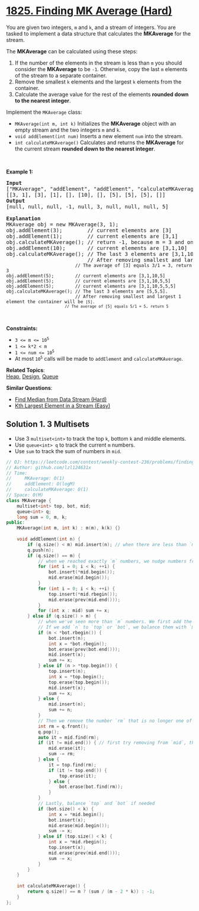 # [1825. Finding MK Average (Hard)](https://leetcode.com/problems/finding-mk-average/)

<p>You are given two integers, <code>m</code> and <code>k</code>, and a stream of integers. You are tasked to implement a data structure that calculates the <strong>MKAverage</strong> for the stream.</p>

<p>The <strong>MKAverage</strong> can be calculated using these steps:</p>

<ol>
	<li>If the number of the elements in the stream is less than <code>m</code> you should consider the <strong>MKAverage</strong> to be <code>-1</code>. Otherwise, copy the last <code>m</code> elements of the stream to a separate container.</li>
	<li>Remove the smallest <code>k</code> elements and the largest <code>k</code> elements from the container.</li>
	<li>Calculate the average value for the rest of the elements <strong>rounded down to the nearest integer</strong>.</li>
</ol>

<p>Implement the <code>MKAverage</code> class:</p>

<ul>
	<li><code>MKAverage(int m, int k)</code> Initializes the <strong>MKAverage</strong> object with an empty stream and the two integers <code>m</code> and <code>k</code>.</li>
	<li><code>void addElement(int num)</code> Inserts a new element <code>num</code> into the stream.</li>
	<li><code>int calculateMKAverage()</code> Calculates and returns the <strong>MKAverage</strong> for the current stream <strong>rounded down to the nearest integer</strong>.</li>
</ul>

<p>&nbsp;</p>
<p><strong>Example 1:</strong></p>

<pre><strong>Input</strong>
["MKAverage", "addElement", "addElement", "calculateMKAverage", "addElement", "calculateMKAverage", "addElement", "addElement", "addElement", "calculateMKAverage"]
[[3, 1], [3], [1], [], [10], [], [5], [5], [5], []]
<strong>Output</strong>
[null, null, null, -1, null, 3, null, null, null, 5]

<strong>Explanation</strong>
MKAverage obj = new MKAverage(3, 1); 
obj.addElement(3);        // current elements are [3]
obj.addElement(1);        // current elements are [3,1]
obj.calculateMKAverage(); // return -1, because m = 3 and only 2 elements exist.
obj.addElement(10);       // current elements are [3,1,10]
obj.calculateMKAverage(); // The last 3 elements are [3,1,10].
                          // After removing smallest and largest 1 element the container will be <code>[3].
                          // The average of [3] equals 3/1 = 3, return 3
obj.addElement(5);        // current elements are [3,1,10,5]
obj.addElement(5);        // current elements are [3,1,10,5,5]
obj.addElement(5);        // current elements are [3,1,10,5,5,5]
obj.calculateMKAverage(); // The last 3 elements are [5,5,5].
                          // After removing smallest and largest 1 element the container will be <code>[5].
                          // The average of [5] equals 5/1 = 5, return 5
</code></code></pre>

<p>&nbsp;</p>
<p><strong>Constraints:</strong></p>

<ul>
	<li><code>3 &lt;= m &lt;= 10<sup>5</sup></code></li>
	<li><code>1 &lt;= k*2 &lt; m</code></li>
	<li><code>1 &lt;= num &lt;= 10<sup>5</sup></code></li>
	<li>At most <code>10<sup>5</sup></code> calls will be made to <code>addElement</code> and <code>calculateMKAverage</code>.</li>
</ul>


**Related Topics**:  
[Heap](https://leetcode.com/tag/heap/), [Design](https://leetcode.com/tag/design/), [Queue](https://leetcode.com/tag/queue/)

**Similar Questions**:
* [Find Median from Data Stream (Hard)](https://leetcode.com/problems/find-median-from-data-stream/)
* [Kth Largest Element in a Stream (Easy)](https://leetcode.com/problems/kth-largest-element-in-a-stream/)

## Solution 1. 3 Multisets

* Use 3 `multiset<int>` to track the top `k`, bottom `k` and middle elements.
* Use `queue<int> q` to track the current `m` numbers.
* Use `sum` to track the sum of numbers in `mid`.

```cpp
// OJ: https://leetcode.com/contest/weekly-contest-236/problems/finding-mk-average/
// Author: github.com/lzl124631x
// Time: 
//     MKAverage: O(1)
//     addElement: O(logM)
//     calculateMKAverage: O(1)
// Space: O(M)
class MKAverage {
    multiset<int> top, bot, mid;
    queue<int> q;
    long sum = 0, m, k;
public:
    MKAverage(int m, int k) : m(m), k(k) {}
    
    void addElement(int n) {
        if (q.size() < m) mid.insert(n); // when there are less than `m` numbers, always insert into `mid`.
        q.push(n);
        if (q.size() == m) {
            // when we reached exactly `m` numbers, we nudge numbers from `mid` to `top` and `bot`, and calculate `sum`.
            for (int i = 0; i < k; ++i) {
                bot.insert(*mid.begin());
                mid.erase(mid.begin());
            }
            for (int i = 0; i < k; ++i) {
                top.insert(*mid.rbegin());
                mid.erase(prev(mid.end()));
            }
            for (int x : mid) sum += x;
        } else if (q.size() > m) {
            // when we've seen more than `m` numbers. We first add the new number `n` to where it should belong.
            // If we add `n` to `top` or `bot`, we balance them with `mid` to make sure `top` and `bot` have exactly `k` numbers
            if (n < *bot.rbegin()) {
                bot.insert(n);
                int x = *bot.rbegin();
                bot.erase(prev(bot.end()));
                mid.insert(x);
                sum += x; 
            } else if (n > *top.begin()) {
                top.insert(n);
                int x = *top.begin();
                top.erase(top.begin());
                mid.insert(x);
                sum += x;
            } else {
                mid.insert(n);
                sum += n;
            }
            // Then we remove the number `rm` that is no longer one of the latest `m` numbers.
            int rm = q.front();
            q.pop();
            auto it = mid.find(rm);
            if (it != mid.end()) { // first try removing from `mid`, then `top` or `bot`.
                mid.erase(it);
                sum -= rm;
            } else {
                it = top.find(rm);
                if (it != top.end()) {
                    top.erase(it);
                } else {
                    bot.erase(bot.find(rm));
                }
            }
            // Lastly, balance `top` and `bot` if needed
            if (bot.size() < k) {
                int x = *mid.begin();
                bot.insert(x);
                mid.erase(mid.begin());
                sum -= x;
            } else if (top.size() < k) {
                int x = *mid.rbegin();
                top.insert(x);
                mid.erase(prev(mid.end()));
                sum -= x;
            }
        }
    }
    
    int calculateMKAverage() {
        return q.size() == m ? (sum / (m - 2 * k)) : -1;
    }
};
```